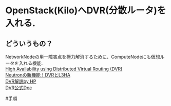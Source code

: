 # OpenStack(Kilo)へDVR(分散ルータ)を入れる.
## どういうもの？
 NetworkNodeの単一障害点を極力解消するために、ComputeNodeにも仮想ルータを入れる機能.  
 [High Availability using Distributed Virtual Routing (DVR)](http://docs.openstack.org/networking-guide/deploy_scenario2.html)  
 [Neutronの新機能！DVRとL3HA](http://www.school.ctc-g.co.jp/columns/nakai/nakai57.html)  
 [DVR解説by HP](http://www.slideshare.net/ToruMakabe/20-openstack-neutron-deep-dive-dvr)  
 [DVR公式Doc](http://www.slideshare.net/ToruMakabe/20-openstack-neutron-deep-dive-dvr)  

#手順

